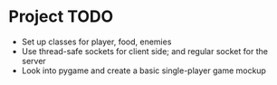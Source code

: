 # Project TODO
* Set up classes for player, food, enemies
* Use thread-safe sockets for client side; and regular socket for the server
* Look into pygame and create a basic single-player game mockup